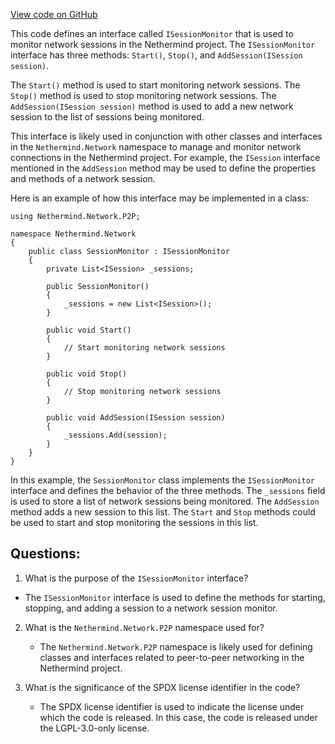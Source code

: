 [View code on GitHub](https://github.com/NethermindEth/nethermind/src/Nethermind/Nethermind.Network/ISessionMonitor.cs)

This code defines an interface called `ISessionMonitor` that is used to monitor network sessions in the Nethermind project. The `ISessionMonitor` interface has three methods: `Start()`, `Stop()`, and `AddSession(ISession session)`.

The `Start()` method is used to start monitoring network sessions. The `Stop()` method is used to stop monitoring network sessions. The `AddSession(ISession session)` method is used to add a new network session to the list of sessions being monitored.

This interface is likely used in conjunction with other classes and interfaces in the `Nethermind.Network` namespace to manage and monitor network connections in the Nethermind project. For example, the `ISession` interface mentioned in the `AddSession` method may be used to define the properties and methods of a network session.

Here is an example of how this interface may be implemented in a class:

```
using Nethermind.Network.P2P;

namespace Nethermind.Network
{
    public class SessionMonitor : ISessionMonitor
    {
        private List<ISession> _sessions;

        public SessionMonitor()
        {
            _sessions = new List<ISession>();
        }

        public void Start()
        {
            // Start monitoring network sessions
        }

        public void Stop()
        {
            // Stop monitoring network sessions
        }

        public void AddSession(ISession session)
        {
            _sessions.Add(session);
        }
    }
}
```

In this example, the `SessionMonitor` class implements the `ISessionMonitor` interface and defines the behavior of the three methods. The `_sessions` field is used to store a list of network sessions being monitored. The `AddSession` method adds a new session to this list. The `Start` and `Stop` methods could be used to start and stop monitoring the sessions in this list.
## Questions: 
 1. What is the purpose of the `ISessionMonitor` interface?
   - The `ISessionMonitor` interface is used to define the methods for starting, stopping, and adding a session to a network session monitor.

2. What is the `Nethermind.Network.P2P` namespace used for?
   - The `Nethermind.Network.P2P` namespace is likely used for defining classes and interfaces related to peer-to-peer networking in the Nethermind project.

3. What is the significance of the SPDX license identifier in the code?
   - The SPDX license identifier is used to indicate the license under which the code is released. In this case, the code is released under the LGPL-3.0-only license.